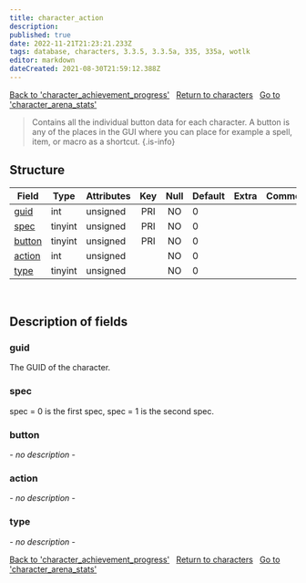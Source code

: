 ```yaml
---
title: character_action
description: 
published: true
date: 2022-11-21T21:23:21.233Z
tags: database, characters, 3.3.5, 3.3.5a, 335, 335a, wotlk
editor: markdown
dateCreated: 2021-08-30T21:59:12.388Z
---
```


<a href="https://trinitycore.info/en/database/335/characters/character_achievement_progress" class="mt-5 v-btn v-btn--depressed v-btn--flat v-btn--outlined theme--light v-size--default darkblue--text text--lighten-3"><span class="v-btn__content"><i aria-hidden="true" class="v-icon notranslate v-icon--left mdi mdi-arrow-left theme--light"></i><span>Back to 'character_achievement_progress'</span></span></a>&nbsp;&nbsp;&nbsp;<a href="https://trinitycore.info/en/database/335/characters/home" class="mt-5 v-btn v-btn--depressed v-btn--flat v-btn--outlined theme--light v-size--default darkblue--text text--lighten-3"><span class="v-btn__content"><i aria-hidden="true" class="v-icon notranslate v-icon--left mdi mdi-home-outline theme--light"></i><span>Return to characters</span></span></a>&nbsp;&nbsp;&nbsp;<a href="https://trinitycore.info/en/database/335/characters/character_arena_stats" class="mt-5 v-btn v-btn--depressed v-btn--flat v-btn--outlined theme--light v-size--default darkblue--text text--lighten-3"><span class="v-btn__content"><span>Go to 'character_arena_stats'</span><i aria-hidden="true" class="v-icon notranslate v-icon--right mdi mdi-arrow-right theme--light"></i></span></a>

> Contains all the individual button data for each character. A button is any of the places in the GUI where you can place for example a spell, item, or macro as a shortcut.
{.is-info}


## Structure

| Field | Type | Attributes | Key | Null | Default | Extra | Comment |
| --- | --- | --- | :---: | :---: | --- | --- | --- |
| [guid](#guid) | int | unsigned | PRI | NO | 0 |  |  |
| [spec](#spec) | tinyint | unsigned | PRI | NO | 0 |  |  |
| [button](#button) | tinyint | unsigned | PRI | NO | 0 |  |  |
| [action](#action) | int | unsigned |  | NO | 0 |  |  |
| [type](#type) | tinyint | unsigned |  | NO | 0 |  |  |
&nbsp;
## Description of fields

### guid
The GUID of the character.
&nbsp;

### spec
spec = 0 is the first spec, spec = 1 is the second spec.
&nbsp;

### button
*- no description -*
&nbsp;

### action
*- no description -*
&nbsp;

### type
*- no description -*
&nbsp;

<a href="https://trinitycore.info/en/database/335/characters/character_achievement_progress" class="mt-5 v-btn v-btn--depressed v-btn--flat v-btn--outlined theme--light v-size--default darkblue--text text--lighten-3"><span class="v-btn__content"><i aria-hidden="true" class="v-icon notranslate v-icon--left mdi mdi-arrow-left theme--light"></i><span>Back to 'character_achievement_progress'</span></span></a>&nbsp;&nbsp;&nbsp;<a href="https://trinitycore.info/en/database/335/characters/home" class="mt-5 v-btn v-btn--depressed v-btn--flat v-btn--outlined theme--light v-size--default darkblue--text text--lighten-3"><span class="v-btn__content"><i aria-hidden="true" class="v-icon notranslate v-icon--left mdi mdi-home-outline theme--light"></i><span>Return to characters</span></span></a>&nbsp;&nbsp;&nbsp;<a href="https://trinitycore.info/en/database/335/characters/character_arena_stats" class="mt-5 v-btn v-btn--depressed v-btn--flat v-btn--outlined theme--light v-size--default darkblue--text text--lighten-3"><span class="v-btn__content"><span>Go to 'character_arena_stats'</span><i aria-hidden="true" class="v-icon notranslate v-icon--right mdi mdi-arrow-right theme--light"></i></span></a>
